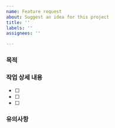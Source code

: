 ```yaml
---
name: Feature request
about: Suggest an idea for this project
title: ''
labels: ''
assignees: ''

---
```


### 목적

>

### 작업 상세 내용

- [ ]
- [ ]
- [ ]

### 유의사항
